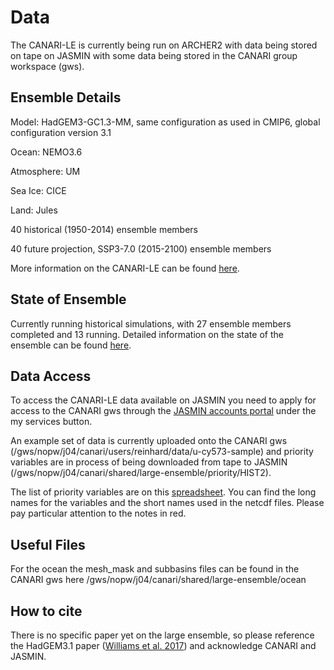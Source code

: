 # Data 

The CANARI-LE is currently being run on ARCHER2 with data being stored on tape on JASMIN with some data being stored in the CANARI group workspace (gws).

## Ensemble Details 

Model: HadGEM3-GC1.3-MM, same configuration as used in CMIP6, global configuration version 3.1

Ocean: NEMO3.6

Atmosphere: UM

Sea Ice: CICE

Land: Jules

40 historical (1950-2014) ensemble members

40 future projection, SSP3-7.0 (2015-2100) ensemble members 

More information on the CANARI-LE can be found [here](https://ncas-cms.github.io/canari/).

## State of Ensemble

Currently running historical simulations, with 27 ensemble members completed and 13 running.  Detailed information on the state of the ensemble can be found [here](https://gws-access.jasmin.ac.uk/public/canari/production/canari-le-production-status.html).

## Data Access

To access the CANARI-LE data available on JASMIN you need to apply for access to the CANARI gws through the [JASMIN accounts portal](https://accounts.jasmin.ac.uk/) under the my services button.

An example set of data is currently uploaded onto the CANARI gws (/gws/nopw/j04/canari/users/reinhard/data/u-cy573-sample) and priority variables are in process of being downloaded from tape to JASMIN (/gws/nopw/j04/canari/shared/large-ensemble/priority/HIST2).

The list of priority variables are on this [spreadsheet](https://ncas-cms.github.io/canari/metadata/20240229-canari-le-priority-variables.xlsx).  You can find the long names for the variables and the short names used in the netcdf files.  Please pay particular attention to the notes in red.

## Useful Files

For the ocean the mesh_mask and subbasins files can be found in the CANARI gws here /gws/nopw/j04/canari/shared/large-ensemble/ocean

## How to cite

There is no specific paper yet on the large ensemble, so please reference the HadGEM3.1 paper ([Williams et al. 2017](https://agupubs.onlinelibrary.wiley.com/doi/10.1002/2017MS001115)) and acknowledge CANARI and JASMIN.